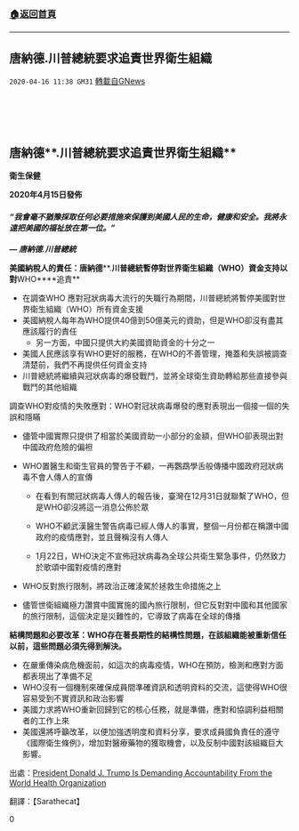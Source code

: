 ###  [:house:返回首頁](https://github.com/ourhimalayas/txt)
---

## 唐納德.川普總統要求追責世界衛生組織
`2020-04-16 11:38 GM31` [轉載自GNews](https://gnews.org/zh-hant/174606/)

#  

## **唐納德****.****川普總統要求****追責世界衛生組織**

**衛生保健**

**2020年4月15日發佈**

#### ***“我會毫不猶豫採取任何必要措施來保護到美國人民的生命，健康和安全。我將永遠把美國的福祉放在第一位。”***
***— 唐納德.川普總統***

**美國納稅人的責任：唐納德****.****川普總統暫停對世界衛生組織（****WHO****）資金支持以對****WHO****追責**

- 在調查WHO 應對冠狀病毒大流行的失職行為期間，川普總統將暫停美國對世界衛生組織（WHO）所有資金支援
- 美國納稅人每年為WHO提供40億到50億美元的資助，但是WHO卻沒有盡其應該履行的責任
    - 另一方面，中國只提供大約美國資助資金的十分之一
- 美國人民應該享有WHO更好的服務，在WHO的不善管理，掩蓋和失誤被調查清楚前，我們不再提供任何資金支持
- 川普總統將繼續與冠狀病毒的爆發戰鬥，並將全球衛生資助轉給那些直接參與戰鬥的其他組織


調查WHO對疫情的失敗應對：WHO對冠狀病毒爆發的應對表現出一個接一個的失誤和隱瞞

- 儘管中國實際只提供了相當於美國資助一小部分的金額，但WHO卻表現出對中國政府危險的偏袒
- WHO置醫生和衛生官員的警告于不顧，一再鸚鵡學舌般傳播中國政府冠狀病毒不會人傳人的宣傳
    - 在看到有關冠狀病毒人傳人的報告後，臺灣在12月31日就聯繫了WHO，但是WHO卻沒將這一消息公佈於眾


    - WHO不顧武漢醫生警告病毒已經人傳人的事實，整個一月份都在稱讚中國政府的疫情應對，並且聲稱沒有人傳人


    - 1月22日，WHO決定不宣佈冠狀病毒為全球公共衛生緊急事件，仍然致力於歌頌中國對疫情的應對
- WHO反對旅行限制，將政治正確淩駕於拯救生命措施之上


- 儘管世衛組織極力讚賞中國實施的國內旅行限制，但它反對對中國和其他國家的旅行限制，這個決定是災難性的，它導致了病毒在全球的傳播


**結構問題和必要改革：****WHO****存在著長期性的結構性問題，在該組織能被重新信任以前，這些問題必須先得到解決。**

- 在嚴重傳染病危機面前，如這次的病毒疫情，WHO在預防，檢測和應對方面都表現出了準備不足
- WHO沒有一個機制來確保成員間準確資訊和透明資料的交流，這使得WHO很容易受到不實資訊和政治影響
- 美國力求將WHO重新回歸到它的核心任務，就是準備，應對和協調利益相關者的工作上來
- 美國還將呼籲改革，以便加強透明度和資料分享，要求成員國負責任的遵守《國際衛生條例》，增加對醫療藥物的獲取機會，以及反制中國對該組織巨大影響。


出處：[President Donald J. Trump Is Demanding Accountability From the World Health Organization](https://www.whitehouse.gov/briefings-statements/president-donald-j-trump-demanding-accountability-world-health-organization/)

翻譯：【Sarathecat】

0
